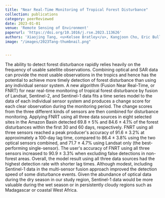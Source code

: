 ```yaml
---
title: "Near Real-Time Monitoring of Tropical Forest Disturbance"
collection: publications
category: peerReviewed
date: 2023-01-01
venue: 'Remote Sensing of Environment'
paperurl: 'https://doi.org/10.1016/j.rse.2023.113626'
authors: 'Xiaojing Tang, <u>Kelsee Bratley</u>, Kangjoon Cho, Eric Bullock, Pontus Olofsson, & Curtis Woodcock'
image: "/images/2023Tang-thumbnail.png"


---
```


The ability to detect forest disturbance rapidly relies heavily on the frequency of usable satellite observations. Combining optical and SAR data can provide the most usable observations in the tropics and hence has the potential to achieve more timely detection of forest disturbance than using any individual sensor system. A new algorithm (Fusion Near Real-Time, or FNRT) for near real-time monitoring of tropical forest disturbance by fusion of Landsat, Sentinel-2, and Sentinel-1 data fits a time series model to the data of each individual sensor system and produces a change score for each clear observation during the monitoring period. The change scores from the three different kinds of sensors are then combined for disturbance monitoring. Applying FNRT using all three data sources in eight selected sites in the Amazon Basin detected 69.8 ± 5% and 84.6 ± 4.1% of the forest disturbances within the first 30 and 60 days, respectively. FNRT using all three sensors reached a peak producer's accuracy of 91.6 ± 3.2% at approximately a 100-day lag time, compared to 86.4 ± 3.8% using the two optical sensors combined, and 71.7 ± 4.7% using Landsat only (the best-performing single-sensor). The user's accuracy of FNRT using all three sensors increased to 90.9 ± 3.3% when excluding false detections in non-forest areas. Overall, the model result using all three data sources had the highest detection rate with shorter lag times. Although modest, including Sentinel-1 data in the multi-sensor fusion approach improved the detection speed of some disturbance events. Given the abundance of optical data during the dry season in our study region, Sentinel-1 data would be more valuable during the wet season or in persistently cloudy regions such as Madagascar or coastal West Africa.
